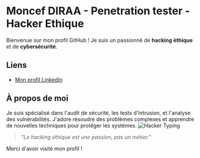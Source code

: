 # Moncef DIRAA - Penetration tester - Hacker Ethique

Bienvenue sur mon profil GitHub ! Je suis un passionné de **hacking éthique** et de **cybersécurité**.

## Liens

- [Mon profil LinkedIn](https://www.linkedin.com/in/moncef-diraa)


## À propos de moi

Je suis spécialisé dans l'audit de sécurité, les tests d'intrusion, et l'analyse des vulnérabilités. J'adore résoudre des problèmes complexes et apprendre de nouvelles techniques pour protéger les systèmes.
![Hacker Typing](https://media.giphy.com/media/3ohhwnZrpyC8pmQfdS/giphy.gif)


> _"Le hacking éthique est une passion, pas un métier."_

Merci d'avoir visité mon profil !

